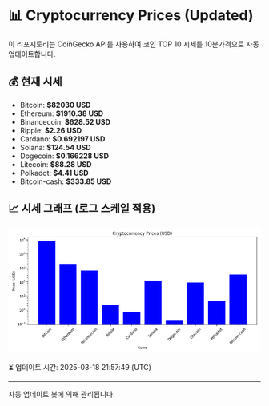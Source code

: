 
# 📊 Cryptocurrency Prices (Updated)

이 리포지토리는 CoinGecko API를 사용하여 코인 TOP 10 시세를 10분가격으로 자동 업데이트합니다.

## 💰 현재 시세
- Bitcoin: **$82030 USD**
- Ethereum: **$1910.38 USD**
- Binancecoin: **$628.52 USD**
- Ripple: **$2.26 USD**
- Cardano: **$0.692197 USD**
- Solana: **$124.54 USD**
- Dogecoin: **$0.166228 USD**
- Litecoin: **$88.28 USD**
- Polkadot: **$4.41 USD**
- Bitcoin-cash: **$333.85 USD**

## 📈 시세 그래프 (로그 스케일 적용)
![Crypto Prices](crypto_prices.png)

⏳ 업데이트 시간: 2025-03-18 21:57:49 (UTC)

---
자동 업데이트 봇에 의해 관리됩니다.
